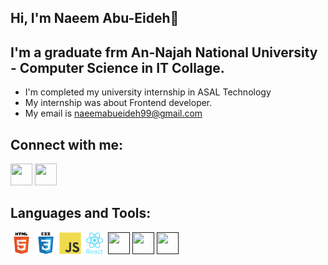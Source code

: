 ## Hi, I'm Naeem Abu-Eideh👋


## I'm a graduate frm An-Najah National University - Computer Science in IT Collage.

- I'm completed my university internship in ASAL Technology
- My internship was about Frontend developer.
- My email is naeemabueideh99@gmail.com


## Connect with me:
<a href="https://www.linkedin.com/in/naeem-abu-eideh-883560316/"><img src="https://raw.githubusercontent.com/rahuldkjain/github-profile-readme-generator/master/src/images/icons/Social/linked-in-alt.svg" width="35px" height="35px"></a>
<a href="https://leetcode.com/u/naeemabueideh/"><img src="https://raw.githubusercontent.com/rahuldkjain/github-profile-readme-generator/master/src/images/icons/Social/leet-code.svg" width="35px" height="35px"></a>

## Languages and Tools:
<a href=""><img src="https://raw.githubusercontent.com/devicons/devicon/master/icons/html5/html5-original-wordmark.svg" width="35px" height="35px"></a>
<a href=""><img src="https://raw.githubusercontent.com/devicons/devicon/master/icons/css3/css3-original-wordmark.svg" width="35px" height="35px"></a>
<a href=""><img src="https://raw.githubusercontent.com/devicons/devicon/master/icons/javascript/javascript-original.svg" width="35px" height="35px"></a>
<a href=""><img src="https://raw.githubusercontent.com/devicons/devicon/master/icons/react/react-original-wordmark.svg" width="35px" height="35px"></a>
<a href=""><img src="https://media.licdn.com/dms/image/D4E12AQFZ22tCQSGwDw/article-cover_image-shrink_600_2000/0/1687615910475?e=2147483647&v=beta&t=e0Dz4ia72MRYikHW_0Pc0JoAKJ3sFH3Vd5VO1RyAFPs" width="35px" height="35px"></a>
<a href=""><img src="https://education.oracle.com/file/general/p-80-java.png" width="35px" height="35px"></a>
<a href=""><img src="https://i0.wp.com/junilearning.com/wp-content/uploads/2020/06/python-programming-language.webp?fit=1920%2C1920&ssl=1" width="35px" height="35px"></a>

<!--
**NaeemAbu-Eideh/NaeemAbu-Eideh** is a ✨ _special_ ✨ repository because its `README.md` (this file) appears on your GitHub profile.

Here are some ideas to get you started:

- 🔭 I’m currently working on ...
- 🌱 I’m currently learning ...
- 👯 I’m looking to collaborate on ...
- 🤔 I’m looking for help with ...
- 💬 Ask me about ...
- 📫 How to reach me: ...
- 😄 Pronouns: ...
- ⚡ Fun fact: ...
<a herf="https://www.linkedin.com/in/naeem-abu-eideh-883560316/"><img src="https://raw.githubusercontent.com/rahuldkjain/github-profile-readme-generator/master/src/images/icons/Social/linked-in-alt.svg" width="35px" height="35px"></a>
-->
